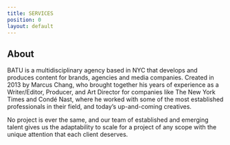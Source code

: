 ```yaml
---
title: SERVICES
position: 0
layout: default
---
```


## About

BATU is a multidisciplinary agency based in NYC that develops and produces content for brands, agencies and media companies. Created in 2013 by Marcus Chang, who brought together his years of experience as a Writer/Editor, Producer, and Art Director for companies like The New York Times and Condé Nast, where he worked with some of the most established professionals in their field, and today’s up-and-coming creatives.

No project is ever the same, and our team of established and emerging talent gives us the adaptability to scale for a project of any scope with the unique attention that each client deserves.
